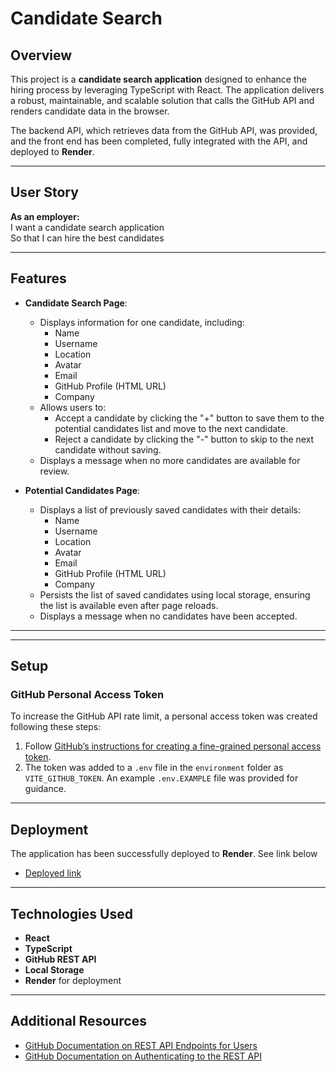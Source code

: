# Candidate Search

## Overview

This project is a **candidate search application** designed to enhance the hiring process by leveraging TypeScript with React. The application delivers a robust, maintainable, and scalable solution that calls the GitHub API and renders candidate data in the browser.

The backend API, which retrieves data from the GitHub API, was provided, and the front end has been completed, fully integrated with the API, and deployed to **Render**.

---

## User Story

**As an employer:**  
I want a candidate search application  
So that I can hire the best candidates

---

## Features

- **Candidate Search Page**:
  - Displays information for one candidate, including:
    - Name
    - Username
    - Location
    - Avatar
    - Email
    - GitHub Profile (HTML URL)
    - Company
  - Allows users to:
    - Accept a candidate by clicking the "+" button to save them to the potential candidates list and move to the next candidate.
    - Reject a candidate by clicking the "-" button to skip to the next candidate without saving.
  - Displays a message when no more candidates are available for review.

- **Potential Candidates Page**:
  - Displays a list of previously saved candidates with their details:
    - Name
    - Username
    - Location
    - Avatar
    - Email
    - GitHub Profile (HTML URL)
    - Company
  - Persists the list of saved candidates using local storage, ensuring the list is available even after page reloads.
  - Displays a message when no candidates have been accepted.

---

---

## Setup

### GitHub Personal Access Token

To increase the GitHub API rate limit, a personal access token was created following these steps:

1. Follow [GitHub’s instructions for creating a fine-grained personal access token](https://github.com/settings/tokens).
2. The token was added to a `.env` file in the `environment` folder as `VITE_GITHUB_TOKEN`. An example `.env.EXAMPLE` file was provided for guidance.

---

## Deployment

The application has been successfully deployed to **Render**. See link below

- [Deployed link](https://github-candidate-search-application-1.onrender.com/)


---

## Technologies Used

- **React**
- **TypeScript**
- **GitHub REST API**
- **Local Storage**
- **Render** for deployment

---

## Additional Resources

- [GitHub Documentation on REST API Endpoints for Users](https://docs.github.com/en/rest/reference/users)
- [GitHub Documentation on Authenticating to the REST API](https://docs.github.com/en/rest/overview/other-authentication-methods)
